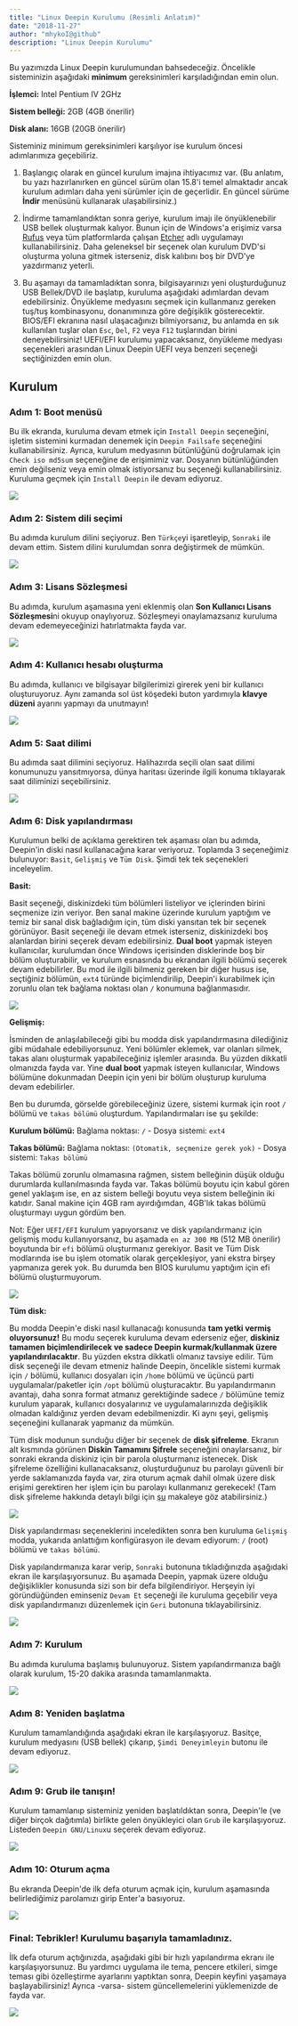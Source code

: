 ```yaml
---
title: "Linux Deepin Kurulumu (Resimli Anlatım)"
date: "2018-11-27"
author: "mhykoI@github"
description: "Linux Deepin Kurulumu"
---
```


Bu yazımızda Linux Deepin kurulumundan bahsedeceğiz. Öncelikle sisteminizin aşağıdaki **minimum** gereksinimleri karşıladığından emin olun.

**İşlemci:** Intel Pentium IV 2GHz

**Sistem belleği:** 2GB (4GB önerilir)

**Disk alanı:** 16GB (20GB önerilir)

Sisteminiz minimum gereksinimleri karşılıyor ise kurulum öncesi adımlarımıza geçebiliriz.

1. Başlangıç olarak en güncel kurulum imajına ihtiyacımız var. (Bu anlatım, bu yazı hazırlanırken en güncel sürüm olan 15.8'i temel almaktadır ancak kurulum adımları daha yeni sürümler için de geçerlidir. En güncel sürüme **İndir** menüsünü kullanarak ulaşabilirsiniz.)

2. İndirme tamamlandıktan sonra geriye, kurulum imajı ile önyüklenebilir USB bellek oluşturmak kalıyor. Bunun için de Windows'a erişimiz varsa [Rufus](https://rufus.ie/tr_TR.html) veya tüm platformlarda çalışan [Etcher](https://www.balena.io/etcher/) adlı uygulamayı kullanabilirsiniz. Daha geleneksel bir seçenek olan kurulum DVD'si oluşturma yoluna gitmek isterseniz, disk kalıbını boş bir DVD'ye yazdırmanız yeterli.

3. Bu aşamayı da tamamladıktan sonra, bilgisayarınızı yeni oluşturduğunuz USB Bellek/DVD ile başlatıp, kuruluma aşağıdaki adımlardan devam edebilirsiniz. Önyükleme medyasını seçmek için kullanmanız gereken tuş/tuş kombinasyonu, donanımınıza göre değişiklik gösterecektir. BIOS/EFI ekranına nasıl ulaşacağınızı bilmiyorsanız, bu anlamda en sık kullanılan tuşlar olan `Esc`, `Del`, `F2` veya `F12` tuşlarından birini deneyebilirsiniz! UEFI/EFI kurulumu yapacaksanız, önyükleme medyası seçenekleri arasından Linux Deepin UEFI veya benzeri seçeneği seçtiğinizden emin olun.

## Kurulum

### Adım 1: Boot menüsü

Bu ilk ekranda, kuruluma devam etmek için `Install Deepin` seçeneğini, işletim sistemini kurmadan denemek için `Deepin Failsafe` seçeneğini kullanabilirsiniz. Ayrıca, kurulum medyasının bütünlüğünü doğrulamak için `Check iso md5sum` seçeneğine de erişimimiz var. Dosyanın bütünlüğünden emin değilseniz veya emin olmak istiyorsanız bu seçeneği kullanabilirsiniz. Kuruluma geçmek için `Install Deepin` ile devam ediyoruz.

![](./img-1.png)

### Adım 2: Sistem dili seçimi

Bu adımda kurulum dilini seçiyoruz. Ben `Türkçe`yi işaretleyip, `Sonraki` ile devam ettim. Sistem dilini kurulumdan sonra değiştirmek de mümkün.

![](./img-2.png)

### Adım 3: Lisans Sözleşmesi

Bu adımda, kurulum aşamasına yeni eklenmiş olan **Son Kullanıcı Lisans Sözleşmesi**ni okuyup onaylıyoruz. Sözleşmeyi onaylamazsanız kuruluma devam edemeyeceğinizi hatırlatmakta fayda var.

![](./img-3.png)

### Adım 4: Kullanıcı hesabı oluşturma

Bu adımda, kullanıcı ve bilgisayar bilgilerimizi girerek yeni bir kullanıcı oluşturuyoruz. Aynı zamanda sol üst köşedeki buton yardımıyla **klavye düzeni** ayarını yapmayı da unutmayın!

![](./img-4.png)

### Adım 5: Saat dilimi

Bu adımda saat dilimini seçiyoruz. Halihazırda seçili olan saat dilimi konumunuzu yansıtmıyorsa, dünya haritası üzerinde ilgili konuma tıklayarak saat diliminizi seçebilirsiniz.

![](./img-5.png)

### Adım 6: Disk yapılandırması

Kurulumun belki de açıklama gerektiren tek aşaması olan bu adımda, Deepin'in diski nasıl kullanacağına karar veriyoruz. Toplamda 3 seçeneğimiz bulunuyor: `Basit`, `Gelişmiş` ve `Tüm Disk`. Şimdi tek tek seçenekleri inceleyelim.

**Basit:**

Basit seçeneği, diskinizdeki tüm bölümleri listeliyor ve içlerinden birini seçmenize izin veriyor. Ben sanal makine üzerinde kurulum yaptığım ve temiz bir sanal disk bağladığım için, tüm diski yansıtan tek bir seçenek görünüyor. Basit seçeneği ile devam etmek isterseniz, diskinizdeki boş alanlardan birini seçerek devam edebilirsiniz. **Dual boot** yapmak isteyen kullanıcılar, kurulumdan önce Windows içerisinden disklerinde boş bir bölüm oluşturabilir, ve kurulum esnasında bu ekrandan ilgili bölümü seçerek devam edebilirler. Bu mod ile ilgili bilmeniz gereken bir diğer husus ise, seçtiğiniz bölümün, `ext4` türünde biçimlendirilip, Deepin'i kurabilmek için zorunlu olan tek bağlama noktası olan `/` konumuna bağlanmasıdır.

![](./img-6.png)

**Gelişmiş:**

İsminden de anlaşılabileceği gibi bu modda disk yapılandırmasına dilediğiniz gibi müdahale edebiliyorsunuz. Yeni bölümler eklemek, var olanları silmek, takas alanı oluşturmak yapabileceğiniz işlemler arasında. Bu yüzden dikkatli olmanızda fayda var. Yine **dual boot** yapmak isteyen kullanıcılar, Windows bölümüne dokunmadan Deepin için yeni bir bölüm oluşturup kuruluma devam edebilirler.

Ben bu durumda, görselde görebileceğiniz üzere, sistemi kurmak için root `/` bölümü ve `takas bölümü` oluşturdum. Yapılandırmaları ise şu şekilde:

**Kurulum bölümü:** Bağlama noktası: `/` - Dosya sistemi: `ext4`

**Takas bölümü:** Bağlama noktası: `(Otomatik, seçmenize gerek yok)` - Dosya sistemi: `Takas bölümü`

Takas bölümü zorunlu olmamasına rağmen, sistem belleğinin düşük olduğu durumlarda kullanılmasında fayda var. Takas bölümü boyutu için kabul gören genel yaklaşım ise, en az sistem belleği boyutu veya sistem belleğinin iki katıdır. Sanal makine için 4GB ram ayırdığımdan, 4GB'lık takas bölümü oluşturmayı uygun gördüm ben.

Not: Eğer `UEFI/EFI` kurulum yapıyorsanız ve disk yapılandırmanız için gelişmiş modu kullanıyorsanız, bu aşamada `en az 300 MB` (512 MB önerilir) boyutunda bir `efi` bölümü oluşturmanız gerekiyor. Basit ve Tüm Disk modlarında ise bu işlem otomatik olarak gerçekleşiyor, yani ekstra birşey yapmanıza gerek yok. Bu durumda ben BIOS kurulumu yaptığım için efi bölümü oluşturmuyorum.

![](./img-7.png)

**Tüm disk:**

Bu modda Deepin'e diski nasıl kullanacağı konusunda **tam yetki vermiş oluyorsunuz!** Bu modu seçerek kuruluma devam ederseniz eğer, **diskiniz tamamen biçimlendirilecek ve sadece Deepin kurmak/kullanmak üzere yapılandırılacaktır**. Bu yüzden ekstra dikkatli olmanız tavsiye edilir. Tüm disk seçeneği ile devam etmeniz halinde Deepin, öncelikle sistemi kurmak için `/` bölümü, kullanıcı dosyaları için `/home` bölümü ve üçüncü parti uygulamalar/paketler için `/opt` bölümü oluşturacaktır. Bu yapılandırmanın avantajı, daha sonra format atmanız gerektiğinde sadece `/` bölümüne temiz kurulum yaparak, kullanıcı dosyalarınız ve uygulamalarınızda değişiklik olmadan kaldığınız yerden devam edebilmenizdir. Ki aynı şeyi, gelişmiş seçeneğini kullanarak yapmanız da mümkün.

Tüm disk modunun sunduğu diğer bir seçenek de **disk şifreleme**. Ekranın alt kısmında görünen **Diskin Tamamını Şifrele** seçeneğini onaylarsanız, bir sonraki ekranda diskiniz için bir parola oluşturmanız istenecek. Disk şifreleme özelliğini kullanacaksanız, oluşturduğunuz bu parolayı güvenli bir yerde saklamanızda fayda var, zira oturum açmak dahil olmak üzere disk erişimi gerektiren her işlem için bu parolayı kullanmanız gerekecek! (Tam disk şifreleme hakkında detaylı bilgi için [şu](https://mertcangokgoz.com/tam-disk-sifrelemesi-nedir/) makaleye göz atabilirsiniz.)

![](./img-8.png)

Disk yapılandırması seçeneklerini inceledikten sonra ben kuruluma `Gelişmiş` modda, yukarıda anlattığım konfigürasyon ile devam ediyorum: `/` (root) bölümü ve `takas bölümü`.

Disk yapılandırmanıza karar verip, `Sonraki` butonuna tıkladığınızda aşağıdaki ekran ile karşılaşıyorsunuz. Bu aşamada Deepin, yapmak üzere olduğu değişiklikler konusunda sizi son bir defa bilgilendiriyor. Herşeyin iyi göründüğünden eminseniz `Devam Et` seçeneği ile kuruluma geçebilir veya disk yapılandırmanızı düzenlemek için `Geri` butonuna tıklayabilirsiniz.

![](./img-9.png)

### Adım 7: Kurulum

Bu adımda kuruluma başlamış bulunuyoruz. Sistem yapılandırmanıza bağlı olarak kurulum, 15-20 dakika arasında tamamlanmakta.

![](./img-10.png)

### Adım 8: Yeniden başlatma

Kurulum tamamlandığında aşağıdaki ekran ile karşılaşıyoruz. Basitçe, kurulum medyasını (USB bellek) çıkarıp, `Şimdi Deneyimleyin` butonu ile devam ediyoruz.

![](./img-11.png)

### Adım 9: Grub ile tanışın!

Kurulum tamamlanıp sisteminiz yeniden başlatıldıktan sonra, Deepin'le (ve diğer birçok dağıtımla) birlikte gelen önyükleyici olan `Grub` ile karşılaşıyoruz. Listeden `Deepin GNU/Linux`u seçerek devam ediyoruz.

![](./img-12.png)

### Adım 10: Oturum açma

Bu ekranda Deepin'de ilk defa oturum açmak için, kurulum aşamasında belirlediğimiz parolamızı girip Enter'a basıyoruz.

![](./img-13.png)

### Final: Tebrikler! Kurulumu başarıyla tamamladınız.

İlk defa oturum açtığınızda, aşağıdaki gibi bir hızlı yapılandırma ekranı ile karşılaşıyorsunuz. Bu yardımcı uygulama ile tema, pencere etkileri, simge teması gibi özelleştirme ayarlarını yaptıktan sonra, Deepin keyfini yaşamaya başlayabilirsiniz! Ayrıca -varsa- sistem güncellemelerini yüklemenizde de fayda var.

![](./img-14.png)
